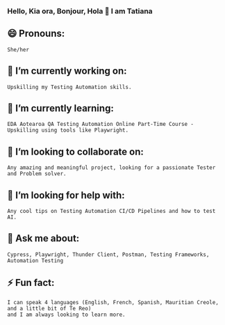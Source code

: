 
### Hello, Kia ora, Bonjour, Hola 👋  I am Tatiana

## 😄 Pronouns: 
    She/her
    
## 🔭 I’m currently working on:
    Upskilling my Testing Automation skills.

## 🌱 I’m currently learning:
    EDA Aotearoa QA Testing Automation Online Part-Time Course - Upskilling using tools like Playwright.

## 👯 I’m looking to collaborate on:
    Any amazing and meaningful project, looking for a passionate Tester and Problem solver.

## 🤔 I’m looking for help with:
    Any cool tips on Testing Automation CI/CD Pipelines and how to test AI.

## 💬 Ask me about:
    Cypress, Playwright, Thunder Client, Postman, Testing Frameworks, Automation Testing

## ⚡ Fun fact: 
    I can speak 4 languages (English, French, Spanish, Mauritian Creole, and a little bit of Te Reo)
    and I am always looking to learn more.
